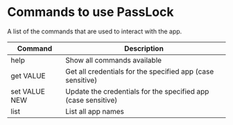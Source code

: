 # Commands to use PassLock
A list of the commands that are used to interact with the app.

**Command**     | **Description**
----------------|------------
help            | Show all commands available
get VALUE       | Get all credentials for the specified app (case sensitive)
set VALUE NEW   | Update the credentials for the specified app (case sensitive)
list            | List all app names